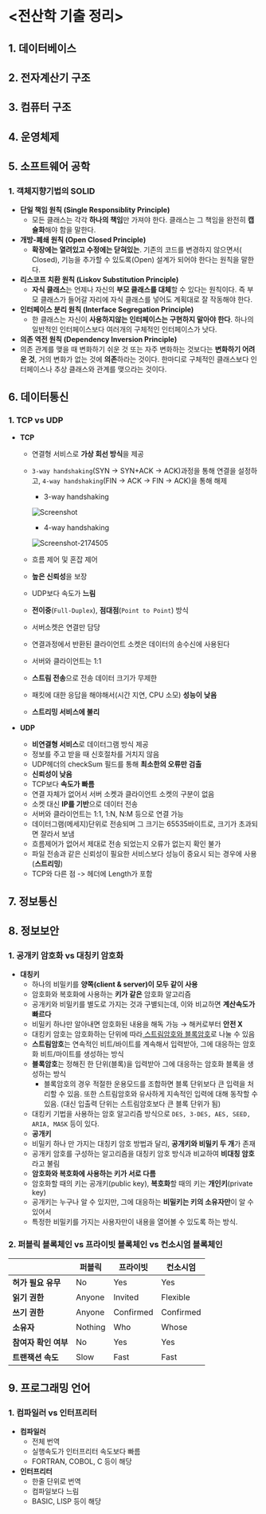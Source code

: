 # <전산학 기출 정리>

## 1. 데이터베이스

## 2. 전자계산기 구조

## 3. 컴퓨터 구조

## 4. 운영체제

## 5. 소프트웨어 공학

### 1. 객체지향기법의 SOLID

- **단일 책임 원칙 (Single Responsiblity Principle)**
  - 모든 클래스는 각각 **하나의 책임**만 가져야 한다. 클래스는 그 책임을 완전히 **캡슐화**해야 함을 말한다.
- **개방-폐쇄 원칙 (Open Closed Principle)**
  - **확장에는 열려있고 수정에는 닫혀있는**. 기존의 코드를 변경하지 않으면서( Closed), 기능을 추가할 수 있도록(Open) 설계가 되어야 한다는 원칙을 말한다.
- **리스코프 치환 원칙 (Liskov Substitution Principle)**
  - **자식 클래스**는 언제나 자신의 **부모 클래스를 대체**할 수 있다는 원칙이다. 즉 부모 클래스가 들어갈 자리에 자식 클래스를 넣어도 계획대로 잘 작동해야 한다.
- **인터페이스 분리 원칙 (Interface Segregation Principle)**
  - 한 클래스는 자신이 **사용하지않는 인터페이스는 구현하지 말아야 한다**. 하나의 일반적인 인터페이스보다 여러개의 구체적인 인터페이스가 낫다.
-  **의존 역전 원칙 (Dependency Inversion Principle)**
  - 의존 관계를 맺을 때 변화하기 쉬운 것 또는 자주 변화하는 것보다는 **변화하기 어려운 것**, 거의 변화가 없는 것에 **의존**하라는 것이다. 한마디로 구체적인 클래스보다 인터페이스나 추상 클래스와 관계를 맺으라는 것이다.

## 6. 데이터통신

### 1. TCP vs UDP

- **TCP**

  - 연결형 서비스로 **가상 회선 방식**을 제공

  - `3-way handshaking`(SYN -> SYN+ACK -> ACK)과정을 통해 연결을 설정하고, `4-way handshaking`(FIN -> ACK -> FIN -> ACK)을 통해 해제

    - 3-way handshaking

    ![Screenshot](%E1%84%8C%E1%85%A5%E1%86%AB%E1%84%89%E1%85%A1%E1%86%AB%E1%84%92%E1%85%A1%E1%86%A8%20%E1%84%80%E1%85%B5%E1%84%8E%E1%85%AE%E1%86%AF%20%E1%84%8C%E1%85%A5%E1%86%BC%E1%84%85%E1%85%B5.assets/Screenshot.png)

    - 4-way handshaking

    ![Screenshot-2174505](%E1%84%8C%E1%85%A5%E1%86%AB%E1%84%89%E1%85%A1%E1%86%AB%E1%84%92%E1%85%A1%E1%86%A8%20%E1%84%80%E1%85%B5%E1%84%8E%E1%85%AE%E1%86%AF%20%E1%84%8C%E1%85%A5%E1%86%BC%E1%84%85%E1%85%B5.assets/Screenshot-2174505.png)

  - 흐름 제어 및 혼잡 제어

  - **높은 신뢰성**을 보장

  - UDP보다 속도가 **느림**

  - **전이중**(`Full-Duplex`), **점대점**(`Point to Point`) 방식

  - 서버소켓은 연결만 담당

  - 연결과정에서 반환된 클라이언트 소켓은 데이터의 송수신에 사용된다

  - 서버와 클라이언트는 1:1

  - **스트림 전송**으로 전송 데이터 크기가 무제한

  - 패킷에 대한 응답을 해야해서(시간 지연, CPU 소모) **성능이 낮음**

  - **스트리밍 서비스에 불리**

- **UDP**

  - **비연결형 서비스**로 데이터그램 방식 제공
  - 정보를 주고 받을 때 신호절차를 거치지 않음
  - UDP헤더의 checkSum 필드를 통해 **최소한의 오류만 검출**
  - **신뢰성이 낮음**
  - TCP보다 **속도가 빠름**
  - 연결 자체가 없어서 서버 소켓과 클라이언트 소켓의 구분이 없음
  - 소켓 대신 **IP를 기반**으로 데이터 전송
  - 서버와 클라이언트는 1:1, 1:N, N:M 등으로 연결 가능
  - 데이터그램(메세지)단위로 전송되며 그 크기는 65535바이트로, 크기가 초과되면 잘라서 보냄
  - 흐름제어가 없어서 제대로 전송 되었는지 오류가 없는지 확인 불가
  - 파일 전송과 같은 신뢰성이 필요한 서비스보다 성능이 중요시 되는 경우에 사용(**스트리밍**)
  - TCP와 다른 점 -> 헤더에 Length가 포함

## 7. 정보통신

## 8. 정보보안

### 1. 공개키 암호화 vs 대칭키 암호화

- **대칭키**
  - 하나의 비밀키를 **양쪽(client & server)이 모두 같이 사용**
  - 암호화와 복호화에 사용하는 **키가 같은** 암호화 알고리즘
  - 공개키와 비밀키를 별도로 가지는 것과 구별되는데, 이와 비교하면 **계산속도가 빠르다**
  - 비밀키 하나만 알아내면 암호화된 내용을 해독 가능 → 해커로부터 **안전 X**
  - 대킹키 암호는 암호화하는 단위에 따라[ 스트](http://gaeko-security-hack.tistory.com/101?category=735008)[림암호와 블록암호](http://gaeko-security-hack.tistory.com/101?category=735008)로 나눌 수 있음
  - **스트림암호**는 연속적인 비트/바이트를 계속해서 입력받아, 그에 대응하는 암호화 비트/마이트를 생성하는 방식
  - **블록암호**는 정해진 한 단위(블록)을 입력받아 그에 대응하는 암호화 블록을 생성하는 방식 
    - 블록암호의 경우 적절한 운용모드를 조합하면 블록 단위보다 큰 입력을 처리할 수 있음. 또한 스트림암호와 유사하게 지속적인 입력에 대해 동작할 수 있음. (대신 입출력 단위는 스트림암호보다 큰 블록 단위가 됨)
  - 대킹키 기법을 사용하는 암호 알고리즘 방식으로 `DES, 3-DES, AES, SEED, ARIA, MASK` 등이 있다. 
  - **공개키**
  - 비밀키 하나 만 가지는 대칭키 암호 방법과 달리, **공개키와 비밀키 두 개**가 존재
  - 공개키 암호를 구성하는 알고리즘을 대칭키 암호 방식과 비교하여 **비대칭 암호**라고 불림
  - **암호화와 복호화에 사용하는 키가 서로 다름**
  - 암호화할 때의 키는 공개키(public key), **복호화**할 때의 키는 **개인키**(private key)
  - 공개키는 누구나 알 수 있지만, 그에 대응하는 **비밀키는 키의 소유자만**이 알 수 있어서 
  - 특정한 비밀키를 가지는 사용자만이 내용을 열어볼 수 있도록 하는 방식.



### 2. 퍼블릭 블록체인 vs 프라이빗 블록체인 vs 컨소시엄 블록체인

|                      | 퍼블릭  | 프라이빗  | 컨소시엄  |
| -------------------- | ------- | --------- | --------- |
| **허가 필요 유무**   | No      | Yes       | Yes       |
| **읽기 권한**        | Anyone  | Invited   | Flexible  |
| **쓰기 권한**        | Anyone  | Confirmed | Confirmed |
| **소유자**           | Nothing | Who       | Whose     |
| **참여자 확인 여부** | No      | Yes       | Yes       |
| **트랜잭션 속도**    | Slow    | Fast      | Fast      |



## 9. 프로그래밍 언어

### 1. 컴파일러 vs 인터프리터

- **컴파일러**
  - 전체 번역
  - 실행속도가 인터프리터 속도보다 빠름
  - FORTRAN, COBOL, C 등이 해당
- **인터프리터**
  - 한줄 단위로 번역
  - 컴파일보다 느림
  - BASIC, LISP 등이 해당